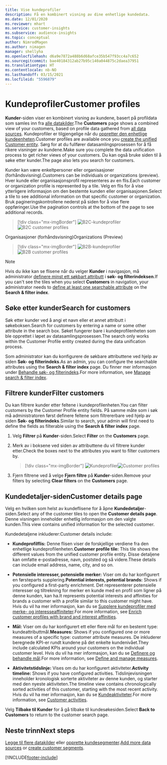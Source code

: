 ```yaml
---
title: Vise kundeprofiler
description: Få en kombinert visning av dine enhetlige kundedata.
ms.date: 12/01/2020
ms.reviewer: mhart
ms.service: customer-insights
ms.subservice: audience-insights
ms.topic: conceptual
author: NimrodMagen
ms.author: nimagen
manager: shellyha
ms.openlocfilehash: d6a9e7872a488b6d68afce35b547f93cc4a7c652
ms.sourcegitcommit: bae40184312ab27b95c140a044875c2daea37951
ms.translationtype: HT
ms.contentlocale: nb-NO
ms.lasthandoff: 03/15/2021
ms.locfileid: "5596879"
---
```

# <a name="customer-profiles"></a><span data-ttu-id="12476-103">Kundeprofiler</span><span class="sxs-lookup"><span data-stu-id="12476-103">Customer profiles</span></span>

<span data-ttu-id="12476-104">**Kunder**-siden viser en kombinert visning av kundene, basert på profildata som samles inn fra [alle datakilder](data-sources.md).</span><span class="sxs-lookup"><span data-stu-id="12476-104">The **Customers** page shows a combined view of your customers, based on profile data gathered from [all data sources](data-sources.md).</span></span> <span data-ttu-id="12476-105">Kundeprofiler er tilgjengelige når du [oppretter den enhetlige kundeenheten](data-unification.md).</span><span class="sxs-lookup"><span data-stu-id="12476-105">Customer profiles are available once you [create the unified Customer entity](data-unification.md).</span></span> <span data-ttu-id="12476-106">Sørg for at du fullfører datasamlingsprosessen for å få rikere visninger av kundene.</span><span class="sxs-lookup"><span data-stu-id="12476-106">Make sure you complete the data unification process to get richer views of your customers.</span></span> <span data-ttu-id="12476-107">Du kan også bruke siden til å søke etter kunder.</span><span class="sxs-lookup"><span data-stu-id="12476-107">The page also lets you search for customers.</span></span>

<span data-ttu-id="12476-108">Kunder kan være enkeltpersoner eller organisasjoner (forhåndsvisning).</span><span class="sxs-lookup"><span data-stu-id="12476-108">Customers can be individuals or organizations (preview).</span></span> <span data-ttu-id="12476-109">Hver kunde eller organisasjonsprofil representeres av en flis.</span><span class="sxs-lookup"><span data-stu-id="12476-109">Each customer or organization profile is represented by a tile.</span></span> <span data-ttu-id="12476-110">Velg en flis for å vise ytterligere informasjon om den bestemte kunden eller organisasjonen.</span><span class="sxs-lookup"><span data-stu-id="12476-110">Select a tile to see additional information on that specific customer or organization.</span></span> <span data-ttu-id="12476-111">Bruk pagineringskontrollene nederst på siden for å vise flere oppføringer.</span><span class="sxs-lookup"><span data-stu-id="12476-111">Use the pagination controls at the bottom of the page to see additional records.</span></span>

> [!div class="mx-imgBorder"] 
> <span data-ttu-id="12476-112">![B2C-kundeprofiler](media/profiles-customers.png "B2C-kundeprofiler")</span><span class="sxs-lookup"><span data-stu-id="12476-112">![B2C customer profiles](media/profiles-customers.png "B2C customer profiles")</span></span>

<span data-ttu-id="12476-113">Organisasjoner (forhåndsvisning)</span><span class="sxs-lookup"><span data-stu-id="12476-113">Organizations (Preview)</span></span>
> [!div class="mx-imgBorder"] 
> <span data-ttu-id="12476-114">![B2B-kundeprofiler](media/profile-customers-b2b.png "B2B-kundeprofiler")</span><span class="sxs-lookup"><span data-stu-id="12476-114">![B2B customer profiles](media/profile-customers-b2b.png "B2B customer profiles")</span></span>

> [!NOTE]
> <span data-ttu-id="12476-115">Hvis du ikke kan se flisene når du velger **Kunder** i navigasjon, må administrator [definere minst ett søkbart attributt](search-filter-index.md) i **søk- og filterindeksen**.</span><span class="sxs-lookup"><span data-stu-id="12476-115">If you can't see the tiles when you select **Customers** in navigation, your administrator needs to [define at least one searchable attribute](search-filter-index.md) on the **Search & filter index**.</span></span>

## <a name="search-for-customers"></a><span data-ttu-id="12476-116">Søke etter kunder</span><span class="sxs-lookup"><span data-stu-id="12476-116">Search for customers</span></span>

<span data-ttu-id="12476-117">Søk etter kunder ved å angi et navn eller et annet attributt i søkeboksen.</span><span class="sxs-lookup"><span data-stu-id="12476-117">Search for customers by entering a name or some other attribute in the search box.</span></span> <span data-ttu-id="12476-118">Søket fungerer bare i kundeprofilenheten som ble opprettet i løpet av datasamlingsprosessen.</span><span class="sxs-lookup"><span data-stu-id="12476-118">The search only works within the Customer Profile entity created during the data unification process.</span></span>

<span data-ttu-id="12476-119">Som administrator kan du konfigurere de søkbare attributtene ved hjelp av siden **Søk- og filterindeks**.</span><span class="sxs-lookup"><span data-stu-id="12476-119">As an admin, you can configure the searchable attributes using the **Search & filter index** page.</span></span> <span data-ttu-id="12476-120">Du finner mer informasjon under [Behandle søk- og filterindeks](search-filter-index.md).</span><span class="sxs-lookup"><span data-stu-id="12476-120">For more information, see [Manage search & filter index](search-filter-index.md).</span></span>

## <a name="filter-customers"></a><span data-ttu-id="12476-121">Filtrere kunder</span><span class="sxs-lookup"><span data-stu-id="12476-121">Filter customers</span></span>

<span data-ttu-id="12476-122">Du kan filtrere kunder etter feltene i kundeprofilenheten.</span><span class="sxs-lookup"><span data-stu-id="12476-122">You can filter customers by the Customer Profile entity fields.</span></span> <span data-ttu-id="12476-123">På samme måte som i søk må administratoren først definere feltene som filtrererbare ved hjelp av siden **Søk- og filterindeks**.</span><span class="sxs-lookup"><span data-stu-id="12476-123">Similar to search, your admin will first need to define the fields as filterable using the **Search & filter index** page.</span></span>

1. <span data-ttu-id="12476-124">Velg **Filtrer** på **Kunder**-siden.</span><span class="sxs-lookup"><span data-stu-id="12476-124">Select **Filter** on the **Customers** page.</span></span>

2. <span data-ttu-id="12476-125">Merk av i boksene ved siden av attributtene du vil filtrere kunder etter.</span><span class="sxs-lookup"><span data-stu-id="12476-125">Check the boxes next to the attributes you want to filter customers by.</span></span>

   > [!div class="mx-imgBorder"] 
   > <span data-ttu-id="12476-126">![Kundeprofiler](media/profiles-customers3.png "Kundeprofiler")</span><span class="sxs-lookup"><span data-stu-id="12476-126">![Customer profiles](media/profiles-customers3.png "Customer profiles")</span></span>

3. <span data-ttu-id="12476-127">Fjern filtrene ved å velge **Fjern filtre** på **Kunder**-siden.</span><span class="sxs-lookup"><span data-stu-id="12476-127">Remove your filters by selecting **Clear filters** on the **Customers** page.</span></span>

##  <a name="customer-details-page"></a><span data-ttu-id="12476-128">Kundedetaljer-siden</span><span class="sxs-lookup"><span data-stu-id="12476-128">Customer details page</span></span>

<span data-ttu-id="12476-129">Velg en hvilken som helst av kundeflisene for å åpne **Kundedetaljer**-siden.</span><span class="sxs-lookup"><span data-stu-id="12476-129">Select any of the customer tiles to open the **Customer details page**.</span></span> <span data-ttu-id="12476-130">Denne visningen inneholder enhetlig informasjon om den valgte kunden.</span><span class="sxs-lookup"><span data-stu-id="12476-130">This view contains unified information for the selected customer.</span></span>

<span data-ttu-id="12476-131">Kundedetaljene inkluderer:</span><span class="sxs-lookup"><span data-stu-id="12476-131">Customer details include:</span></span>

-   <span data-ttu-id="12476-132">**Kundeprofilflis:** Denne flisen viser de forskjellige verdiene fra den enhetlige kundeprofilenheten.</span><span class="sxs-lookup"><span data-stu-id="12476-132">**Customer profile tile:** This tile shows the different values from the unified customer profile entity.</span></span> <span data-ttu-id="12476-133">Disse detaljene kan omfatte e-postadresse, navn, poststed og så videre.</span><span class="sxs-lookup"><span data-stu-id="12476-133">These details can include email address, name, city, and so on.</span></span> 

-   <span data-ttu-id="12476-134">**Potensielle interesser, potensielle merker:** Viser om du har konfigurert en førsteparts supplering.</span><span class="sxs-lookup"><span data-stu-id="12476-134">**Potential interests, potential brands:** Shows if you configured a first-party enrichment.</span></span> <span data-ttu-id="12476-135">Det representerer potensielle interesser og tiltrekning for merker en kunde med en profil som ligner på denne kunden, kan ha.</span><span class="sxs-lookup"><span data-stu-id="12476-135">It represents potential interests and affinities for brands a customer with a profile similar to this customer might have.</span></span> <span data-ttu-id="12476-136">Hvis du vil ha mer informasjon, kan du se [Supplere kundeprofiler med merke- og interesseaffiniteter](enrichment-microsoft-graph.md).</span><span class="sxs-lookup"><span data-stu-id="12476-136">For more information, see [Enrich customer profiles with brand and interest affinities](enrichment-microsoft-graph.md).</span></span>

-   <span data-ttu-id="12476-137">**Mål:** Viser om du har konfigurert ett eller flere mål for en bestemt type: kundeattributtmål.</span><span class="sxs-lookup"><span data-stu-id="12476-137">**Measures:** Shows if you configured one or more measures of a specific type: customer attribute measures.</span></span> <span data-ttu-id="12476-138">De inkluderer beregnede KPI-er rundt kundene på det enkelte kundenivået.</span><span class="sxs-lookup"><span data-stu-id="12476-138">They include calculated KPIs around your customers on the individual customer level.</span></span> <span data-ttu-id="12476-139">Hvis du vil ha mer informasjon, kan du se [Definere og behandle mål](measures.md).</span><span class="sxs-lookup"><span data-stu-id="12476-139">For more information, see [Define and manage measures](measures.md).</span></span>

-   <span data-ttu-id="12476-140">**Aktivitetstidslinje:** Vises om du har konfigurert aktiviteter.</span><span class="sxs-lookup"><span data-stu-id="12476-140">**Activity timeline:** Shows if you have configured activities.</span></span> <span data-ttu-id="12476-141">Tidslinjevisningen inneholder kronologisk sorterte aktiviteter av denne kunden, og starter med den nyeste aktiviteten.</span><span class="sxs-lookup"><span data-stu-id="12476-141">The timeline view contains chronologically sorted activities of this customer, starting with the most recent activity.</span></span> <span data-ttu-id="12476-142">Hvis du vil ha mer informasjon, kan du se [Kundeaktiviteter](activities.md).</span><span class="sxs-lookup"><span data-stu-id="12476-142">For more information, see [Customer activities](activities.md).</span></span>

<span data-ttu-id="12476-143">Velg **Tilbake til Kunder** for å gå tilbake til kundesøkesiden.</span><span class="sxs-lookup"><span data-stu-id="12476-143">Select **Back to Customers** to return to the customer search page.</span></span>

## <a name="next-steps"></a><span data-ttu-id="12476-144">Neste trinn</span><span class="sxs-lookup"><span data-stu-id="12476-144">Next steps</span></span>

<span data-ttu-id="12476-145">[Legge til flere datakilder](data-sources.md) eller [opprette kundesegmenter](segments.md).</span><span class="sxs-lookup"><span data-stu-id="12476-145">[Add more data sources](data-sources.md) or [create customer segments](segments.md).</span></span>


[!INCLUDE[footer-include](../includes/footer-banner.md)]